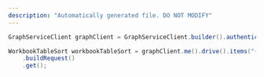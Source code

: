 ```yaml
---
description: "Automatically generated file. DO NOT MODIFY"
---
```

<!-- markdownlint-disable MD041 -->

```java
GraphServiceClient graphClient = GraphServiceClient.builder().authenticationProvider( authProvider ).buildClient();

WorkbookTableSort workbookTableSort = graphClient.me().drive().items("{id}").workbook().tables("{id|name}").sort()
    .buildRequest()
    .get();
```
